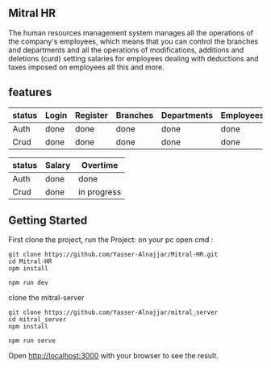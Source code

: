 ## Mitral HR

The human resources management system manages all the operations of the company's employees, which means that you can control the branches and departments and all the operations of modifications, additions and deletions (curd) setting salaries for employees dealing with deductions and taxes imposed on employees all this and more.

## features

| status |  Login | Register  |  Branches |  Departments |  Employees | Tasks | Attendance |
|---|---|---|---|---|---|---|---|
| Auth | done |  done |  done |  done | done  | done  | done  | done | 
| Crud | done |  done |  done |  done | done  | done  | done  | done |

|status | Salary | Overtime |
|---|---|---|
| Auth | done | done |
| Crud | done | in progress |

## Getting Started

First clone the project, run the Project:
on your pc open cmd :
```
git clone https://github.com/Yasser-Alnajjar/Mitral-HR.git
cd Mitral-HR
npm install
```
```
npm run dev
```

clone the mitral-server
```
git clone https://github.com/Yasser-Alnajjar/mitral_server
cd mitral_server
npm install
```
```
npm run serve
```

Open [http://localhost:3000](http://localhost:3000) with your browser to see the result.
